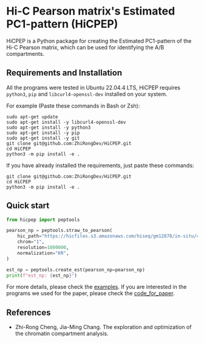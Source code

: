 # Hi-C Pearson matrix's Estimated PC1-pattern (HiCPEP)

HiCPEP is a Python package for creating the Estimated PC1-pattern of the Hi-C Pearson matrix, which can be used for identifying the A/B compartments.

## Requirements and Installation

All the programs were tested in Ubuntu 22.04.4 LTS, HiCPEP requires `python3`, `pip` and `libcurl4-openssl-dev` installed on your system.

For example (Paste these commands in Bash or Zsh):

```shell
sudo apt-get update
sudo apt-get install -y libcurl4-openssl-dev
sudo apt-get install -y python3
sudo apt-get install -y pip
sudo apt-get install -y git 
git clone git@github.com:ZhiRongDev/HiCPEP.git
cd HiCPEP
python3 -m pip install -e .
```

If you have already installed the requirements, just paste these commands:

```shell
git clone git@github.com:ZhiRongDev/HiCPEP.git
cd HiCPEP
python3 -m pip install -e .
```

## Quick start

```py
from hicpep import peptools

pearson_np = peptools.straw_to_pearson(
    hic_path="https://hicfiles.s3.amazonaws.com/hiseq/gm12878/in-situ/combined.hic", # Path to the Juicer's `.hic` file.
    chrom="1",
    resolution=1000000,
    normalization="KR",
)

est_np = peptools.create_est(pearson_np=pearson_np)
print(f"est_np: {est_np}")
```

For more details, please check the [examples](https://github.com/ZhiRongDev/HiCPEP/blob/main/examples/). If you are interested in the programs we used for the paper, please check the [code_for_paper](https://github.com/ZhiRongDev/HiCPEP/blob/main/code_for_paper/).

## References

* Zhi-Rong Cheng, Jia-Ming Chang. The exploration and optimization of the chromatin compartment analysis.

